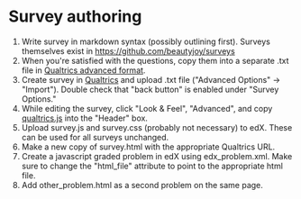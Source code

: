 # Survey authoring
1. Write survey in markdown syntax (possibly outlining first). Surveys themselves exist in https://github.com/beautyjoy/surveys
2. When you're satisfied with the questions, copy them into a separate .txt file in [Qualtrics advanced format](http://www.qualtrics.com/university/researchsuite/advanced-building/advanced-options-drop-down/import-and-export-surveys/).
3. Create survey in [Qualtrics](https://berkeley.qualtrics.com) and upload .txt file ("Advanced Options" -> "Import"). Double check that "back button" is enabled under "Survey Options."
4. While editing the survey, click "Look & Feel", "Advanced", and copy [qualtrics.js](https://github.com/beautyjoy/llab-to-edx/blob/master/edx-js-problem/qualtrics.js) into the "Header" box.
5. Upload survey.js and survey.css (probably not necessary) to edX. These can be used for all surveys unchanged.
6. Make a new copy of survey.html with the appropriate Qualtrics URL.
7. Create a javascript graded problem in edX using edx_problem.xml. Make sure to change the "html_file" attribute to point to the appropriate html file.
8. Add other_problem.html as a second problem on the same page.

